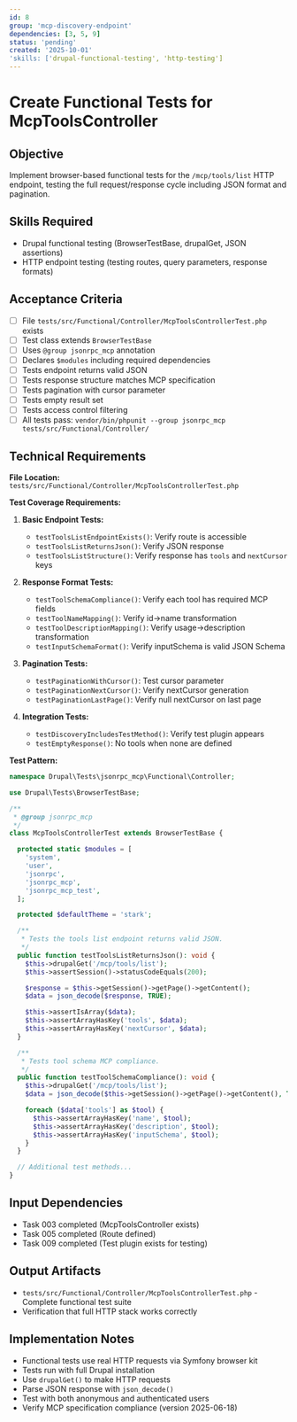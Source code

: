 ```yaml
---
id: 8
group: 'mcp-discovery-endpoint'
dependencies: [3, 5, 9]
status: 'pending'
created: '2025-10-01'
'skills: ['drupal-functional-testing', 'http-testing']
---
```


# Create Functional Tests for McpToolsController

## Objective

Implement browser-based functional tests for the `/mcp/tools/list` HTTP endpoint, testing the full request/response cycle including JSON format and pagination.

## Skills Required

- Drupal functional testing (BrowserTestBase, drupalGet, JSON assertions)
- HTTP endpoint testing (testing routes, query parameters, response formats)

## Acceptance Criteria

- [ ] File `tests/src/Functional/Controller/McpToolsControllerTest.php` exists
- [ ] Test class extends `BrowserTestBase`
- [ ] Uses `@group jsonrpc_mcp` annotation
- [ ] Declares `$modules` including required dependencies
- [ ] Tests endpoint returns valid JSON
- [ ] Tests response structure matches MCP specification
- [ ] Tests pagination with cursor parameter
- [ ] Tests empty result set
- [ ] Tests access control filtering
- [ ] All tests pass: `vendor/bin/phpunit --group jsonrpc_mcp tests/src/Functional/Controller/`

## Technical Requirements

**File Location:** `tests/src/Functional/Controller/McpToolsControllerTest.php`

**Test Coverage Requirements:**

1. **Basic Endpoint Tests:**
   - `testToolsListEndpointExists()`: Verify route is accessible
   - `testToolsListReturnsJson()`: Verify JSON response
   - `testToolsListStructure()`: Verify response has `tools` and `nextCursor` keys

2. **Response Format Tests:**
   - `testToolSchemaCompliance()`: Verify each tool has required MCP fields
   - `testToolNameMapping()`: Verify id→name transformation
   - `testToolDescriptionMapping()`: Verify usage→description transformation
   - `testInputSchemaFormat()`: Verify inputSchema is valid JSON Schema

3. **Pagination Tests:**
   - `testPaginationWithCursor()`: Test cursor parameter
   - `testPaginationNextCursor()`: Verify nextCursor generation
   - `testPaginationLastPage()`: Verify null nextCursor on last page

4. **Integration Tests:**
   - `testDiscoveryIncludesTestMethod()`: Verify test plugin appears
   - `testEmptyResponse()`: No tools when none are defined

**Test Pattern:**

```php
namespace Drupal\Tests\jsonrpc_mcp\Functional\Controller;

use Drupal\Tests\BrowserTestBase;

/**
 * @group jsonrpc_mcp
 */
class McpToolsControllerTest extends BrowserTestBase {

  protected static $modules = [
    'system',
    'user',
    'jsonrpc',
    'jsonrpc_mcp',
    'jsonrpc_mcp_test',
  ];

  protected $defaultTheme = 'stark';

  /**
   * Tests the tools list endpoint returns valid JSON.
   */
  public function testToolsListReturnsJson(): void {
    $this->drupalGet('/mcp/tools/list');
    $this->assertSession()->statusCodeEquals(200);

    $response = $this->getSession()->getPage()->getContent();
    $data = json_decode($response, TRUE);

    $this->assertIsArray($data);
    $this->assertArrayHasKey('tools', $data);
    $this->assertArrayHasKey('nextCursor', $data);
  }

  /**
   * Tests tool schema MCP compliance.
   */
  public function testToolSchemaCompliance(): void {
    $this->drupalGet('/mcp/tools/list');
    $data = json_decode($this->getSession()->getPage()->getContent(), TRUE);

    foreach ($data['tools'] as $tool) {
      $this->assertArrayHasKey('name', $tool);
      $this->assertArrayHasKey('description', $tool);
      $this->assertArrayHasKey('inputSchema', $tool);
    }
  }

  // Additional test methods...
}
```

## Input Dependencies

- Task 003 completed (McpToolsController exists)
- Task 005 completed (Route defined)
- Task 009 completed (Test plugin exists for testing)

## Output Artifacts

- `tests/src/Functional/Controller/McpToolsControllerTest.php` - Complete functional test suite
- Verification that full HTTP stack works correctly

## Implementation Notes

- Functional tests use real HTTP requests via Symfony browser kit
- Tests run with full Drupal installation
- Use `drupalGet()` to make HTTP requests
- Parse JSON response with `json_decode()`
- Test with both anonymous and authenticated users
- Verify MCP specification compliance (version 2025-06-18)
